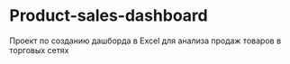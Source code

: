 # Product-sales-dashboard
Проект по созданию дашборда в Excel для анализа продаж товаров в торговых сетях
